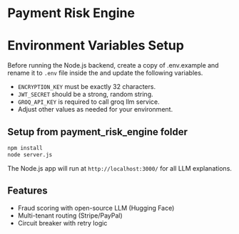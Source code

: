 # Payment Risk Engine


# Environment Variables Setup

Before running the Node.js backend, create a copy of .env.example and rename it to `.env` file inside the and update the following variables.

  - `ENCRYPTION_KEY` must be exactly 32 characters.
  - `JWT_SECRET` should be a strong, random string.
  - `GROQ_API_KEY` is required to call groq llm service.
  - Adjust other values as needed for your environment.

## Setup from payment_risk_engine folder

```bash
npm install
node server.js
```

The Node.js app will run at `http://localhost:3000/` for all LLM explanations.

## Features

- Fraud scoring with open-source LLM (Hugging Face)
- Multi-tenant routing (Stripe/PayPal)
- Circuit breaker with retry logic